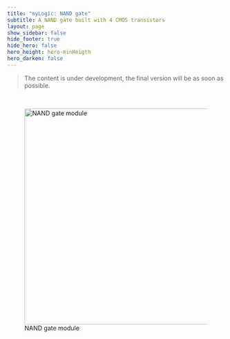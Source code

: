 ```yaml
---
title: "myLogic: NAND gate"
subtitle: A NAND gate built with 4 CMOS transistors
layout: page
show_sidebar: false
hide_footer: true
hide_hero: false
hero_height: hero-minHeigth
hero_darken: false
---
```

> The content is under development, the final version will be as soon as possible.
<br/>
<figure class="center">
    <img src="{{ site.baseurl }}/img/modules/nand_min.png" alt="NAND gate module" title="NAND gate module" width="500px">
    <figcaption>NAND gate module</figcaption>
</figure>
